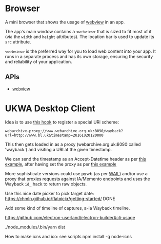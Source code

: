 # Browser

A mini browser that shows the usage of [webview](https://github.com/electron/electron/blob/master/docs/api/webview-tag.md)
in an app.

The app's main window contains a `<webview>` that is sized to fit most of it
(via the `width` and `height` attributes). The location bar is used to
update its `src` attribute.

`<webview>` is the preferred way for you to load web content into your app. It
runs in a separate process and has its own storage, ensuring the security and
reliability of your application.

## APIs

* [webview](https://github.com/electron/electron/blob/master/docs/api/webview-tag.md)


# UKWA Desktop Client

Idea is to use [this hook](https://github.com/electron/electron/blob/master/docs/api/app.md#appsetasdefaultprotocolclientprotocol-path-args-macos-windows) to register a special URI scheme:

    webarchive-proxy://www.webarchive.org.uk:8090/wayback?url=http://www.bl.uk&timestamp=20161020120000

This then gets loaded in as a proxy (webarchive.org.uk:8090 called 'wayback') and visiting a URI at the given timestamp.

We can send the timestamp as an Accept-Datetime header as per [this example](http://stackoverflow.com/questions/35672602/how-to-set-electron-useragent), after having set the proxy as per [this example](http://stackoverflow.com/questions/37393248/how-connect-to-proxy-in-electron-webview)

More sophisticate versions could use pywb (as per [WAIL](https://github.com/N0taN3rd/wail)) and/or use a proxy that proxies requests against IA/Memento endpoints and uses the Wayback `id_` hack to return raw objects.

Use this nice date picker to pick target date: https://chmln.github.io/flatpickr/getting-started/ DONE

Add some kind of timeline of captures, a-la Wayback timeline.


https://github.com/electron-userland/electron-builder#cli-usage

./node_modules/.bin/yarn dist

How to make icns and ico: see scripts
npm install -g node-icns


